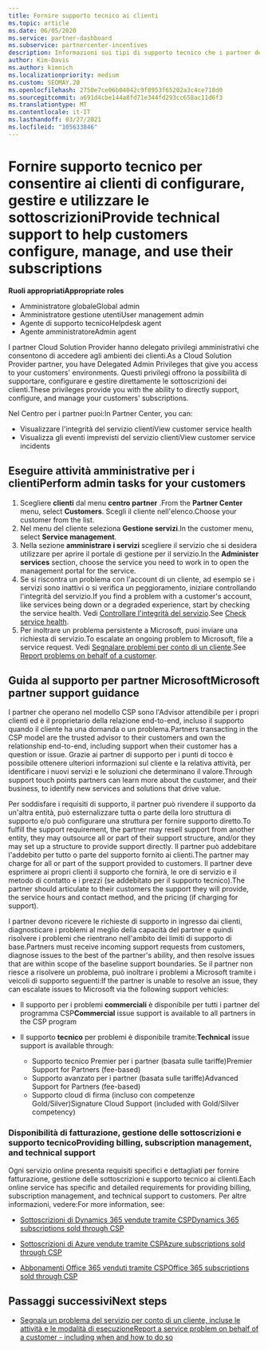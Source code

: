 ```yaml
---
title: Fornire supporto tecnico ai clienti
ms.topic: article
ms.date: 06/05/2020
ms.service: partner-dashboard
ms.subservice: partnercenter-incentives
description: Informazioni sui tipi di supporto tecnico che i partner del programma Cloud Solution Provider possono offrire ai propri clienti.
author: Kim-Davis
ms.author: kimnich
ms.localizationpriority: medium
ms.custom: SEOMAY.20
ms.openlocfilehash: 2750e7ce06b04042c9f8953f65202a3c4ce718d0
ms.sourcegitcommit: a691d4cbe144a8fd71e344fd293cc658ac11d6f3
ms.translationtype: MT
ms.contentlocale: it-IT
ms.lasthandoff: 03/27/2021
ms.locfileid: "105633846"
---
```

# <a name="provide-technical-support-to-help-customers-configure-manage-and-use-their-subscriptions"></a><span data-ttu-id="39cc9-103">Fornire supporto tecnico per consentire ai clienti di configurare, gestire e utilizzare le sottoscrizioni</span><span class="sxs-lookup"><span data-stu-id="39cc9-103">Provide technical support to help customers configure, manage, and use their subscriptions</span></span>


<span data-ttu-id="39cc9-104">**Ruoli appropriati**</span><span class="sxs-lookup"><span data-stu-id="39cc9-104">**Appropriate roles**</span></span>

- <span data-ttu-id="39cc9-105">Amministratore globale</span><span class="sxs-lookup"><span data-stu-id="39cc9-105">Global admin</span></span>
- <span data-ttu-id="39cc9-106">Amministratore gestione utenti</span><span class="sxs-lookup"><span data-stu-id="39cc9-106">User management admin</span></span>
- <span data-ttu-id="39cc9-107">Agente di supporto tecnico</span><span class="sxs-lookup"><span data-stu-id="39cc9-107">Helpdesk agent</span></span>
- <span data-ttu-id="39cc9-108">Agente amministratore</span><span class="sxs-lookup"><span data-stu-id="39cc9-108">Admin agent</span></span>

<span data-ttu-id="39cc9-109">I partner Cloud Solution Provider hanno delegato privilegi amministrativi che consentono di accedere agli ambienti dei clienti.</span><span class="sxs-lookup"><span data-stu-id="39cc9-109">As a Cloud Solution Provider partner, you have Delegated Admin Privileges that give you access to your customers' environments.</span></span> <span data-ttu-id="39cc9-110">Questi privilegi offrono la possibilità di supportare, configurare e gestire direttamente le sottoscrizioni dei clienti.</span><span class="sxs-lookup"><span data-stu-id="39cc9-110">These privileges provide you with the ability to directly support, configure, and manage your customers' subscriptions.</span></span>

<span data-ttu-id="39cc9-111">Nel Centro per i partner puoi:</span><span class="sxs-lookup"><span data-stu-id="39cc9-111">In Partner Center, you can:</span></span>

- <span data-ttu-id="39cc9-112">Visualizzare l'integrità del servizio clienti</span><span class="sxs-lookup"><span data-stu-id="39cc9-112">View customer service health</span></span>
- <span data-ttu-id="39cc9-113">Visualizza gli eventi imprevisti del servizio clienti</span><span class="sxs-lookup"><span data-stu-id="39cc9-113">View customer service incidents</span></span>

## <a name="perform-admin-tasks-for-your-customers"></a><span data-ttu-id="39cc9-114">Eseguire attività amministrative per i clienti</span><span class="sxs-lookup"><span data-stu-id="39cc9-114">Perform admin tasks for your customers</span></span>

1. <span data-ttu-id="39cc9-115">Scegliere **clienti** dal menu **centro partner** .</span><span class="sxs-lookup"><span data-stu-id="39cc9-115">From the **Partner Center** menu, select **Customers**.</span></span> <span data-ttu-id="39cc9-116">Scegli il cliente nell'elenco.</span><span class="sxs-lookup"><span data-stu-id="39cc9-116">Choose your customer from the list.</span></span>
2. <span data-ttu-id="39cc9-117">Nel menu del cliente seleziona **Gestione servizi**.</span><span class="sxs-lookup"><span data-stu-id="39cc9-117">In the customer menu, select **Service management**.</span></span>
3. <span data-ttu-id="39cc9-118">Nella sezione **amministrare i servizi** scegliere il servizio che si desidera utilizzare per aprire il portale di gestione per il servizio.</span><span class="sxs-lookup"><span data-stu-id="39cc9-118">In the **Administer services** section, choose the service you need to work in to open the management portal for the service.</span></span>
4. <span data-ttu-id="39cc9-119">Se si riscontra un problema con l'account di un cliente, ad esempio se i servizi sono inattivi o si verifica un peggioramento, iniziare controllando l'integrità del servizio.</span><span class="sxs-lookup"><span data-stu-id="39cc9-119">If you find a problem with a customer's account, like services being down or a degraded experience, start by checking the service health.</span></span> <span data-ttu-id="39cc9-120">Vedi [Controllare l'integrità del servizio](check-service-health.md).</span><span class="sxs-lookup"><span data-stu-id="39cc9-120">See [Check service health](check-service-health.md).</span></span>
5. <span data-ttu-id="39cc9-121">Per inoltrare un problema persistente a Microsoft, puoi inviare una richiesta di servizio.</span><span class="sxs-lookup"><span data-stu-id="39cc9-121">To escalate an ongoing problem to Microsoft, file a service request.</span></span> <span data-ttu-id="39cc9-122">Vedi [Segnalare problemi per conto di un cliente](report-problems-on-behalf-of-a-customer.md).</span><span class="sxs-lookup"><span data-stu-id="39cc9-122">See [Report problems on behalf of a customer](report-problems-on-behalf-of-a-customer.md).</span></span>

## <a name="microsoft-partner-support-guidance"></a><span data-ttu-id="39cc9-123">Guida al supporto per partner Microsoft</span><span class="sxs-lookup"><span data-stu-id="39cc9-123">Microsoft partner support guidance</span></span>

<span data-ttu-id="39cc9-124">I partner che operano nel modello CSP sono l'Advisor attendibile per i propri clienti ed è il proprietario della relazione end-to-end, incluso il supporto quando il cliente ha una domanda o un problema.</span><span class="sxs-lookup"><span data-stu-id="39cc9-124">Partners transacting in the CSP model are the trusted advisor to their customers and own the relationship end-to-end, including support when their customer has a question or issue.</span></span> <span data-ttu-id="39cc9-125">Grazie ai partner di supporto per i punti di tocco è possibile ottenere ulteriori informazioni sul cliente e la relativa attività, per identificare i nuovi servizi e le soluzioni che determinano il valore.</span><span class="sxs-lookup"><span data-stu-id="39cc9-125">Through support touch points partners can learn more about the customer, and their business, to identify new services and solutions that drive value.</span></span>

<span data-ttu-id="39cc9-126">Per soddisfare i requisiti di supporto, il partner può rivendere il supporto da un'altra entità, può esternalizzare tutta o parte della loro struttura di supporto e/o può configurare una struttura per fornire supporto diretto.</span><span class="sxs-lookup"><span data-stu-id="39cc9-126">To fulfill the support requirement, the partner may resell support from another entity, they may outsource all or part of their support structure, and/or they may set up a structure to provide support directly.</span></span>  <span data-ttu-id="39cc9-127">Il partner può addebitare l'addebito per tutto o parte del supporto fornito ai clienti.</span><span class="sxs-lookup"><span data-stu-id="39cc9-127">The partner may charge for all or part of the support provided to customers.</span></span> <span data-ttu-id="39cc9-128">Il partner deve esprimere ai propri clienti il supporto che fornirà, le ore di servizio e il metodo di contatto e i prezzi (se addebitato per il supporto tecnico).</span><span class="sxs-lookup"><span data-stu-id="39cc9-128">The partner should articulate to their customers the support they will provide, the service hours and contact method, and the pricing (if charging for support).</span></span> 

<span data-ttu-id="39cc9-129">I partner devono ricevere le richieste di supporto in ingresso dai clienti, diagnosticare i problemi al meglio della capacità del partner e quindi risolvere i problemi che rientrano nell'ambito dei limiti di supporto di base.</span><span class="sxs-lookup"><span data-stu-id="39cc9-129">Partners must receive incoming support requests from customers, diagnose issues to the best of the partner's ability, and then resolve issues that are within scope of the baseline support boundaries.</span></span> <span data-ttu-id="39cc9-130">Se il partner non riesce a risolvere un problema, può inoltrare i problemi a Microsoft tramite i veicoli di supporto seguenti:</span><span class="sxs-lookup"><span data-stu-id="39cc9-130">If the partner is unable to resolve an issue, they can escalate issues to Microsoft via the following support vehicles:</span></span>

- <span data-ttu-id="39cc9-131">Il supporto per i problemi **commerciali** è disponibile per tutti i partner del programma CSP</span><span class="sxs-lookup"><span data-stu-id="39cc9-131">**Commercial** issue support is available to all partners in the CSP program</span></span>

- <span data-ttu-id="39cc9-132">Il supporto **tecnico** per problemi è disponibile tramite:</span><span class="sxs-lookup"><span data-stu-id="39cc9-132">**Technical** issue support is available through:</span></span>

  - <span data-ttu-id="39cc9-133">Supporto tecnico Premier per i partner (basata sulle tariffe)</span><span class="sxs-lookup"><span data-stu-id="39cc9-133">Premier Support for Partners (fee-based)</span></span>
  - <span data-ttu-id="39cc9-134">Supporto avanzato per i partner (basata sulle tariffe)</span><span class="sxs-lookup"><span data-stu-id="39cc9-134">Advanced Support for Partners (fee-based)</span></span>
  - <span data-ttu-id="39cc9-135">Supporto cloud di firma (incluso con competenze Gold/Silver)</span><span class="sxs-lookup"><span data-stu-id="39cc9-135">Signature Cloud Support (included with Gold/Silver competency)</span></span>

### <a name="providing-billing-subscription-management-and-technical-support"></a><span data-ttu-id="39cc9-136">Disponibilità di fatturazione, gestione delle sottoscrizioni e supporto tecnico</span><span class="sxs-lookup"><span data-stu-id="39cc9-136">Providing billing, subscription management, and technical support</span></span> 

<span data-ttu-id="39cc9-137">Ogni servizio online presenta requisiti specifici e dettagliati per fornire fatturazione, gestione delle sottoscrizioni e supporto tecnico ai clienti.</span><span class="sxs-lookup"><span data-stu-id="39cc9-137">Each online service has specific and detailed requirements for providing billing, subscription management, and technical support to customers.</span></span> <span data-ttu-id="39cc9-138">Per altre informazioni, vedere:</span><span class="sxs-lookup"><span data-stu-id="39cc9-138">For more information, see:</span></span>

- [<span data-ttu-id="39cc9-139">Sottoscrizioni di Dynamics 365 vendute tramite CSP</span><span class="sxs-lookup"><span data-stu-id="39cc9-139">Dynamics 365 subscriptions sold through CSP</span></span>](https://www.microsoftpartnercommunity.com/t5/CSP/Microsoft-Partner-Support-Guidance/m-p/5262#M30)

- [<span data-ttu-id="39cc9-140">Sottoscrizioni di Azure vendute tramite CSP</span><span class="sxs-lookup"><span data-stu-id="39cc9-140">Azure subscriptions sold through CSP</span></span>](https://www.microsoftpartnercommunity.com/t5/CSP/Microsoft-Partner-Support-Guidance/m-p/5263#M31)

- [<span data-ttu-id="39cc9-141">Abbonamenti Office 365 venduti tramite CSP</span><span class="sxs-lookup"><span data-stu-id="39cc9-141">Office 365 subscriptions sold through CSP</span></span>](https://www.microsoftpartnercommunity.com/t5/CSP/Microsoft-Partner-Support-Guidance/m-p/5264#M32)

## <a name="next-steps"></a><span data-ttu-id="39cc9-142">Passaggi successivi</span><span class="sxs-lookup"><span data-stu-id="39cc9-142">Next steps</span></span>

- [<span data-ttu-id="39cc9-143">Segnala un problema del servizio per conto di un cliente, incluse le attività e le modalità di esecuzione</span><span class="sxs-lookup"><span data-stu-id="39cc9-143">Report a service problem on behalf of a customer - including when and how to do so</span></span>](report-problems-on-behalf-of-a-customer.md)